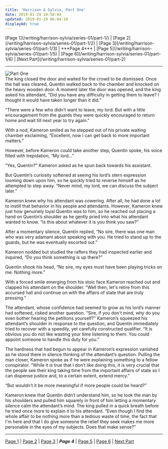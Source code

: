 ```yaml
---
title: 'Harrison & Sylvia, Part One'
date: 2019-01-29 10:58:04
updated: 2019-01-29 06:04:10
displayAd: true
---
```

<p class="center">[Page 1](/writing/harrison-sylvia/series-01/part-1/) | [Page 2](/writing/harrison-sylvia/series-01/part-1/2) | [Page 3](/writing/harrison-sylvia/series-01/part-1/3) | <span class="current-page">***Page 4*** </span> | [Page 5](/writing/harrison-sylvia/series-01/part-1/5) | [Page 6](/writing/harrison-sylvia/series-01/part-1/6) | [Next Part](/writing/harrison-sylvia/series-01/part-2) </p><hr class="clear-both center-fade"/><div class="embedded-image-right"><img src="/writing/harrison-sylvia/series-01/part-1/hs101.jpg" alt="Part One" style="max-height: 275px;"/></div>The king closed the door and waited for the crowd to be dismissed.  Once the hall was cleared, Quentin walked back to the chamber and knocked on the heavy wooden door.  A moment later the door was opened, and the king asked his attendant, “Did you have any difficulty in getting them to leave?  I thought it would have taken longer than it did.”

“There were a few who didn’t want to leave, my lord.  But with a little encouragement from the guards they were quickly encouraged to return home and wait till next year to try again.”

With a nod, Kameron smiled as he stepped out of his private waiting chamber exclaiming, “Excellent, now I can get back to more important matters.”

However, before Kameron could take another step, Quentin spoke, his voice filled with trepidation, “My lord…”

“Yes, Quentin?”  Kameron asked as he spun back towards his assistant.

But Quentin’s curiosity softened at seeing his lord’s stern expression looming down upon him, so he quickly tried to reverse himself as he attempted to step away.  “Never mind, my lord, we can discuss the subject later.”

Kameron knew why his attendant was cowering.  After all, he had done a lot to instill that behavior in his people and attendants.  However, Kameron knew just how genuinely loyal Quentin was to him, so he reached out placing a hand on Quentin’s shoulder as he gently pried into what his attendant wanted to know.  “Is this about whatever it is you think you saw?”

After a momentary silence, Quentin replied, “No sire, there was one man who was very adamant about speaking with you.  He tried to stand up to the guards, but he was eventually escorted out.”

Kameron nodded but studied the rafters they had inspected earlier and inquired, “Do you think something is up there?”

Quentin shook his head, “No sire, my eyes must have been playing tricks on me.  Nothing more.”

With a forced smile emerging from his stoic face Kameron reached out and clapped his attendant on the shoulder. “Well then, let's retire from this accursed hall and continue on with the affairs of state that are truly pressing.”

The attendant, whose confidence had seemed to grow as his lord’s manner had softened, risked another question.  “Sire, if you don't mind, why do you even bother hearing the petitions yourself?”  Kameron’s squeezed his attendant’s shoulder in response to the question, and Quentin immediately tried to recover with a speedily, yet carefully constructed qualifier.  “It is obvious you do not like wasting your time listening to them.  You could appoint someone to handle this duty for you.”

The hardness that had begun to appear in Kameron’s expression vanished as he stood there in silence thinking of the attendant’s question.  Pulling the man closer, Kameron spoke as if he were explaining something to a fellow conspirator.  “While it is true that I don’t like doing this, it is very crucial that the people see their king taking time from the important affairs of state so I can dispense justice and, to a certain extent, extend mercy.”

“But wouldn’t it be more meaningful if more people could be heard?”

Kameron knew that Quentin didn’t understand him, so he took the man by his shoulders and pulled him squarely in front of him letting a momentary silence calm the attendant’s mind.  The king pulled in a quick breath before he tried once more to explain it to his attendant.  “Even though I find the whole affair to be nothing more than a tedious waste of time, the fact that I'm here and that I do give someone the relief they seek makes me more personable in the eyes of my subjects.  Does that make sense?”<hr class="clear-both center-fade"/><p class="center">[Page 1](/writing/harrison-sylvia/series-01/part-1/) | [Page 2](/writing/harrison-sylvia/series-01/part-1/2) | [Page 3](/writing/harrison-sylvia/series-01/part-1/3) | <span class="current-page">***Page 4*** </span> | [Page 5](/writing/harrison-sylvia/series-01/part-1/5) | [Page 6](/writing/harrison-sylvia/series-01/part-1/6) | [Next Part](/writing/harrison-sylvia/series-01/part-2) </p>